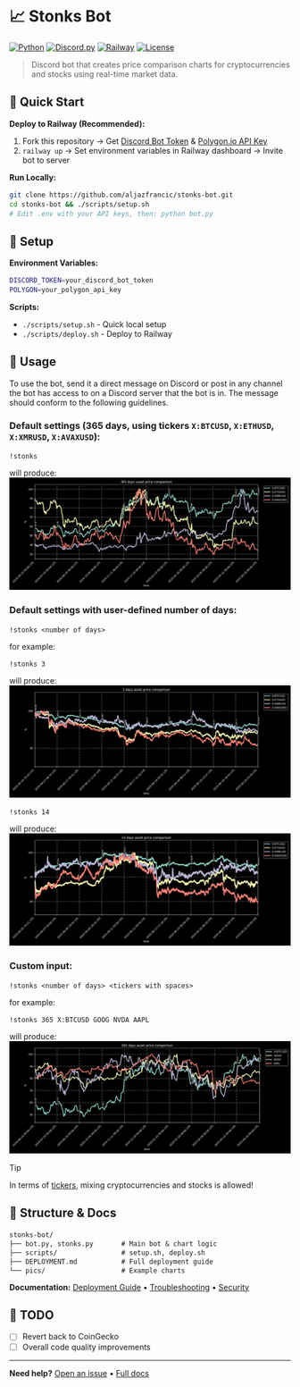 # 📈 Stonks Bot

[![Python](https://img.shields.io/badge/Python-3.12+-blue.svg)](https://www.python.org/downloads/)
[![Discord.py](https://img.shields.io/badge/Discord.py-2.0+-green.svg)](https://discordpy.readthedocs.io/)
[![Railway](https://img.shields.io/badge/Deploy%20on-Railway-000000.svg?logo=railway)](https://railway.app/)
[![License](https://img.shields.io/badge/License-MIT-yellow.svg)](LICENSE)

> Discord bot that creates price comparison charts for cryptocurrencies and stocks using real-time market data.

## 🚀 Quick Start

**Deploy to Railway (Recommended):**
1. Fork this repository → Get [Discord Bot Token](https://discord.com/developers/applications) & [Polygon.io API Key](https://polygon.io/)
2. `railway up` → Set environment variables in Railway dashboard → Invite bot to server

**Run Locally:**
```bash
git clone https://github.com/aljazfrancic/stonks-bot.git
cd stonks-bot && ./scripts/setup.sh
# Edit .env with your API keys, then: python bot.py
```

## 🔧 Setup

**Environment Variables:**
```bash
DISCORD_TOKEN=your_discord_bot_token
POLYGON=your_polygon_api_key
```

**Scripts:**
- `./scripts/setup.sh` - Quick local setup
- `./scripts/deploy.sh` - Deploy to Railway

## 📖 Usage

To use the bot, send it a direct message on Discord or post in any channel the bot has access to on a Discord server that the bot is in. The message should conform to the following guidelines.

### Default settings (365 days, using tickers `X:BTCUSD`, `X:ETHUSD`, `X:XMRUSD`, `X:AVAXUSD`):
```
!stonks
```
will produce:
![example 1](pics/!stonks.png)

### Default settings with user-defined number of days:
```
!stonks <number of days>
```
for example:
```
!stonks 3
```
will produce:
![example 2](pics/!stonks_3.png)
```
!stonks 14
```
will produce:
![example 3](pics/!stonks_14.png)

### Custom input:
```
!stonks <number of days> <tickers with spaces>
```
for example:
```
!stonks 365 X:BTCUSD GOOG NVDA AAPL
```
will produce:
![example 4](pics/!stonks_365_X-BTCUSD_GOOG_NVDA_AAPL.png)

> [!TIP]  
> In terms of [tickers](https://polygon.io/quote/tickers), mixing cryptocurrencies and stocks is allowed!

## 📁 Structure & Docs

```
stonks-bot/
├── bot.py, stonks.py       # Main bot & chart logic
├── scripts/                # setup.sh, deploy.sh
├── DEPLOYMENT.md           # Full deployment guide
└── pics/                   # Example charts
```

**Documentation:** [Deployment Guide](DEPLOYMENT.md) • [Troubleshooting](DEPLOYMENT.md#troubleshooting) • [Security](DEPLOYMENT.md#security-best-practices)

## 📝 TODO

- [ ] Revert back to CoinGecko
- [ ] Overall code quality improvements

---
**Need help?** [Open an issue](https://github.com/aljazfrancic/stonks-bot/issues) • [Full docs](DEPLOYMENT.md)
